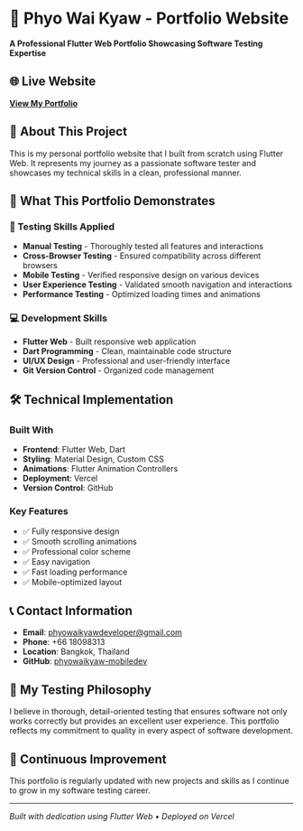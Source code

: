 # 💼 Phyo Wai Kyaw - Portfolio Website

**A Professional Flutter Web Portfolio Showcasing Software Testing Expertise**

## 🌐 Live Website
**[View My Portfolio](https://portfolio-4-software-tester-7h9xktgnv.vercel.app/)**

## 📱 About This Project

This is my personal portfolio website that I built from scratch using Flutter Web. It represents my journey as a passionate software tester and showcases my technical skills in a clean, professional manner.

## 🎯 What This Portfolio Demonstrates

### 🧪 Testing Skills Applied
- **Manual Testing** - Thoroughly tested all features and interactions
- **Cross-Browser Testing** - Ensured compatibility across different browsers
- **Mobile Testing** - Verified responsive design on various devices
- **User Experience Testing** - Validated smooth navigation and interactions
- **Performance Testing** - Optimized loading times and animations

### 💻 Development Skills
- **Flutter Web** - Built responsive web application
- **Dart Programming** - Clean, maintainable code structure
- **UI/UX Design** - Professional and user-friendly interface
- **Git Version Control** - Organized code management

## 🛠️ Technical Implementation

### Built With
- **Frontend**: Flutter Web, Dart
- **Styling**: Material Design, Custom CSS
- **Animations**: Flutter Animation Controllers
- **Deployment**: Vercel
- **Version Control**: GitHub

### Key Features
- ✅ Fully responsive design
- ✅ Smooth scrolling animations
- ✅ Professional color scheme
- ✅ Easy navigation
- ✅ Fast loading performance
- ✅ Mobile-optimized layout

## 📞 Contact Information

- **Email**: phyowaikyawdeveloper@gmail.com
- **Phone**: +66 18098313
- **Location**: Bangkok, Thailand
- **GitHub**: [phyowaikyaw-mobiledev](https://github.com/phyowaikyaw-mobiledev)

## 🎯 My Testing Philosophy

I believe in thorough, detail-oriented testing that ensures software not only works correctly but provides an excellent user experience. This portfolio reflects my commitment to quality in every aspect of software development.

## 🔄 Continuous Improvement

This portfolio is regularly updated with new projects and skills as I continue to grow in my software testing career.

---

*Built with dedication using Flutter Web • Deployed on Vercel*
